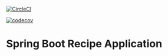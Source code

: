 [![CircleCI](https://circleci.com/gh/ambroziepaval/spring5-recipe-app.svg?style=svg)](https://circleci.com/gh/ambroziepaval/spring5-recipe-app)

[![codecov](https://codecov.io/gh/ambroziepaval/spring5-recipe-app/branch/master/graph/badge.svg)](https://codecov.io/gh/ambroziepaval/spring5-recipe-app)

# Spring Boot Recipe Application
